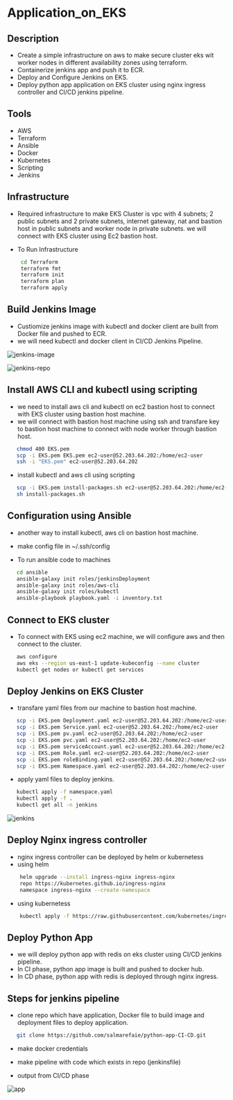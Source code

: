 # Application_on_EKS

## Description
- Create a simple infrastructure on aws to make secure cluster eks wit worker nodes in different availability zones using terraform.
- Containerize jenkins app and push it to ECR.
- Deploy and Configure Jenkins on EKS.
- Deploy python app application on EKS cluster using nginx ingress controller and CI/CD jenkins pipeline.


## Tools
- AWS
- Terraform
- Ansible
- Docker 
- Kubernetes
- Scripting 
- Jenkins


## Infrastructure
- Required infrastructure to make EKS Cluster is vpc with 4 subnets; 2 public subnets and 2 private subnets, internet gateway, nat and bastion host in public subnets and worker node in private subnets. we will connect with EKS cluster using Ec2 bastion host.

- To Run Infrastructure 

  ```bash      
   cd Terraform
   terraform fmt
   terraform init
   terraform plan
   terraform apply
  ```
  
## Build Jenkins Image
- Custiomize jenkins image with kubectl and docker client are built from Docker file and pushed to ECR. 
- we will need kubectl and docker client in CI/CD Jenkins Pipeline.
  
![jenkins-image](https://github.com/salmarefaie/Application_on_EKS/assets/76884936/cd12a670-a80f-4702-a1e2-3f5a551d724d)

![jenkins-repo](https://github.com/salmarefaie/Application_on_EKS/assets/76884936/eba958fb-c3a1-4f96-b056-370fd8ca4da0)

## Install AWS CLI and kubectl using scripting
- we need to install aws cli and kubectl on ec2 bastion host to connect with EKS cluster using bastion host machine.
- we will connect with bastion host machine using ssh and transfare key to bastion host machine to connect with node worker through bastion host.

 ```bash      
    chmod 400 EKS.pem
    scp -i EKS.pem EKS.pem ec2-user@52.203.64.202:/home/ec2-user
    ssh -i "EKS.pem" ec2-user@52.203.64.202
  ```
  
- install kubectl and aws cli using scripting

 ```bash      
    scp -i EKS.pem install-packages.sh ec2-user@52.203.64.202:/home/ec2-user
    sh install-packages.sh
 ```

## Configuration using Ansible
- another way to install kubectl, aws cli on bastion host machine.
- make config file in ~/.ssh/config


- To run ansible code to machines
 
 ```bash
    cd ansible
    ansible-galaxy init roles/jenkinsDeployment
    ansible-galaxy init roles/aws-cli
    ansible-galaxy init roles/kubectl
    ansible-playbook playbook.yaml -i inventory.txt
 ```
 
 ## Connect to EKS cluster
 - To connect with EKS using ec2 machine, we will configure aws and then connect to the cluster.
 
 ```bash
    aws configure
    aws eks --region us-east-1 update-kubeconfig --name cluster
    kubectl get nodes or kubectl get services
 ```
 
 ## Deploy Jenkins on EKS Cluster
 - transfare yaml files from our machine to bastion host machine.
 
 ```bash
    scp -i EKS.pem Deployment.yaml ec2-user@52.203.64.202:/home/ec2-user
    scp -i EKS.pem Service.yaml ec2-user@52.203.64.202:/home/ec2-user
    scp -i EKS.pem pv.yaml ec2-user@52.203.64.202:/home/ec2-user
    scp -i EKS.pem pvc.yaml ec2-user@52.203.64.202:/home/ec2-user
    scp -i EKS.pem serviceAccount.yaml ec2-user@52.203.64.202:/home/ec2-user
    scp -i EKS.pem Role.yaml ec2-user@52.203.64.202:/home/ec2-user
    scp -i EKS.pem roleBinding.yaml ec2-user@52.203.64.202:/home/ec2-user
    scp -i EKS.pem Namespace.yaml ec2-user@52.203.64.202:/home/ec2-user
 ```
 - apply yaml files to deploy jenkins.
 
 ```bash
    kubectl apply -f namespace.yaml
    kubectl apply -f .
    kubectl get all -n jenkins
 ```
![jenkins](https://github.com/salmarefaie/Application_on_EKS/assets/76884936/eb9e45de-d9f0-41c2-b5bd-e6a005e18f09)

## Deploy Nginx ingress controller
- nginx ingress controller can be deployed by helm or kubernetess
- using helm
```bash
    helm upgrade --install ingress-nginx ingress-nginx 
    repo https://kubernetes.github.io/ingress-nginx 
    namespace ingress-nginx --create-namespace
 ```
 - using kubernetess
 ```bash
     kubectl apply -f https://raw.githubusercontent.com/kubernetes/ingress-nginx/controller-v1.7.1/deploy/static/provider/cloud/deploy.yaml
 ```

## Deploy Python App
- we will deploy python app with redis on eks cluster using CI/CD jenkins pipeline.
- In CI phase, python app image is built and pushed to docker hub.
- In CD phase, python app with redis is deployed through nginx ingress.


## Steps for jenkins pipeline
- clone repo which have application, Docker file to build image and deployment files to deploy application.

```bash
   git clone https://github.com/salmarefaie/python-app-CI-CD.git
```

- make docker credentials 

- make pipeline with code which exists in repo (jenkinsfile)

- output from CI/CD phase 

![app](https://github.com/salmarefaie/Application_on_EKS/assets/76884936/d8e2db82-922f-4c2d-ae08-0cb9c2ae143d)
